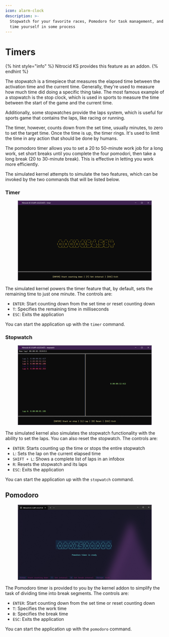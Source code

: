 ```yaml
---
icon: alarm-clock
description: >-
  Stopwatch for your favorite races, Pomodoro for task management, and timer to
  time yourself in some process
---
```


# Timers

{% hint style="info" %}
Nitrocid KS provides this feature as an addon.
{% endhint %}

The stopwatch is a timepiece that measures the elapsed time between the activation time and the current time. Generally, they're used to measure how much time did doing a specific thing take. The most famous example of a stopwatch is the stop clock, which is used in sports to measure the time between the start of the game and the current time.

Additionally, some stopwatches provide the laps system, which is useful for sports game that contains the laps, like racing or running.

The timer, however, counts down from the set time, usually minutes, to zero to set the target time. Once the time is up, the timer rings. It's used to limit the time in any action that should be done by humans.

The pomodoro timer allows you to set a 20 to 50-minute work job for a long work, set short breaks until you complete the four pomodori, then take a long break (20 to 30-minute break). This is effective in letting you work more efficiently.

The simulated kernel attempts to simulate the two features, which can be invoked by the two commands that will be listed below.

### Timer

<figure><img src="../../../../.gitbook/assets/036-timer.png" alt=""><figcaption></figcaption></figure>

The simulated kernel powers the timer feature that, by default, sets the remaining time to just one minute. The controls are:

* `ENTER`: Start counting down from the set time or reset counting down
* `T`: Specifies the remaining time in milliseconds
* `ESC`: Exits the application

You can start the application up with the `timer` command.

### Stopwatch

<figure><img src="../../../../.gitbook/assets/037-stopwatch.png" alt=""><figcaption></figcaption></figure>

The simulated kernel also simulates the stopwatch functionality with the ability to set the laps. You can also reset the stopwatch. The controls are:

* `ENTER`: Starts counting up the time or stops the entire stopwatch
* `L`: Sets the lap on the current elapsed time
* `SHIFT + L`: Shows a complete list of laps in an infobox
* `R`: Resets the stopwatch and its laps
* `ESC`: Exits the application

You can start the application up with the `stopwatch` command.

## Pomodoro

<figure><img src="../../../../.gitbook/assets/image.png" alt=""><figcaption></figcaption></figure>

The Pomodoro timer is provided to you by the kernel addon to simplify the task of dividing time into break segments. The controls are:

* `ENTER`: Start counting down from the set time or reset counting down
* `T`: Specifies the work time
* `B`: Specifies the break time
* `ESC`: Exits the application

You can start the application up with the `pomodoro` command.
